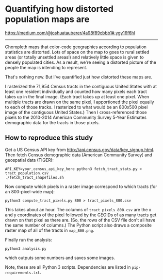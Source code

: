 # Quantifying how distorted population maps are

https://medium.com/@joshuatauberer/4a98f89cbbb1#.ygy16f6hl

***

Choropleth maps that color-code geographies according to population statistics are distorted. Lots of space on the map to goes to rural settled areas (or totally unsettled areas!) and relatively little space is given to densely populated cities. As a result, we're seeing a distorted picture of the people the map is intending to represent.

That's nothing new. But I've quantified just how distorted these maps are.

I rasterized the 71,954 Census tracts in the contiguous United States with at least one resident individually and counted how many pixels each tract takes up in the final image. (Each tract takes up at least one pixel. When multiple tracts are drawn on the same pixel, I apportioned the pixel equally to each of those tracks. I rasterized to what would be an 800x500 pixel image of the contiguous United States.) Then I cross-referenced those pixels to the 2010-2014 American Community Survey 5-Year Estimates demographic data for the tracts in those pixels.

## How to reproduce this study

Get a US Census API key from http://api.census.gov/data/key_signup.html. Then fetch Census demographic data (American Community Survey) and geospatial data (TIGER):

	API_KEY=your_census_api_key_here python3 fetch_tract_stats.py > tract_population.csv
	./fetch_tract_shapefiles.sh

Now compute which pixels in a raster image correspond to which tracts (for an 800-pixel-wide map):

	python3 compute_tract_pixels.py 800 > tract_pixels_800.csv

This takes about an hour. The columns of `tract_pixels_800.csv` are the x and y coordinates of the pixel followed by the GEOIDs of as many tracts get drawn on that pixel as there are. (So, the rows of the CSV file don't all have the same number of columns.) The Python script also draws a composite raster map of all of the tracts in `map_800.png`.

Finally run the analysis:

	python3 analysis.py

which outputs some numbers and saves some images.

Note, these are all Python 3 scripts. Dependencies are listed in `pip-requirements.txt`.
